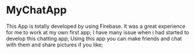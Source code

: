 # MyChatApp
This App is totally developed by using Firebase.
It was a great experience for me to work at my own first app;
I have many issue when i had started to develop this chatting app;
Using this app you can make friends and chat with them and share pictures if you like;
